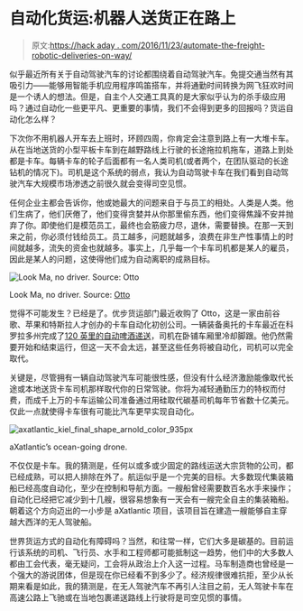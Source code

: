 # 自动化货运:机器人送货正在路上

> 原文:[https://hack aday . com/2016/11/23/automate-the-freight-robotic-deliveries-on-way/](https://hackaday.com/2016/11/23/automate-the-freight-robotic-deliveries-are-on-the-way/)

似乎最近所有关于自动驾驶汽车的讨论都围绕着自动驾驶汽车。免提交通当然有其吸引力——能够用智能手机应用程序鸣笛搭车，并将通勤时间转换为网飞狂欢时间是一个诱人的想法。但是，自主个人交通工具真的是大家似乎认为的杀手级应用吗？通过自动化一些更平凡、更重要的事情，我们不会得到更多的回报吗？货运自动化怎么样？

下次你不用机器人开车去上班时，环顾四周，你肯定会注意到路上有一大堆卡车。从在当地送货的小型平板卡车到在越野路线上行驶的长途拖拉机拖车，道路上到处都是卡车。每辆卡车的轮子后面都有一名人类司机(或者两个，在团队驱动的长途钻机的情况下)。司机是这个系统的弱点，我认为自动驾驶卡车在我们看到自动驾驶汽车大规模市场渗透之前很久就会变得司空见惯。

任何企业主都会告诉你，他或她最大的问题来自于与员工的相处。人类是人类。他们生病了，他们厌倦了，他们变得贪婪并从你那里偷东西，他们变得焦躁不安并抛弃了你。即使他们是模范员工，最终也会筋疲力尽，退休，需要替换。在那一天到来之前，你必须付钱给员工。员工越多，问题就越多，浪费在非生产性事情上的时间就越多，流失的资金也就越多。事实上，几乎每一个卡车司机都是某人的雇员，因此是某人的问题，这使得他们成为自动离职的成熟目标。

![Look Ma, no driver. Source: Otto](../Images/728b4f3871e08c25fb281b69b8c3ebcb.png)

Look Ma, no driver. Source: [Otto](//ot.to)

觉得不可能发生？已经是了。优步货运部门最近收购了 Otto，这是一家由前谷歌、苹果和特斯拉人才创办的卡车自动化初创公司。一辆装备奥托的卡车最近在科罗拉多州完成了[120 英里的自动啤酒递送](https://www.youtube.com/watch?v=Qb0Kzb3haK8)，司机在卧铺车厢里冷却脚跟。他仍然需要开始和结束运行，但这一天不会太远，甚至这些任务将被自动化，司机可以完全取代。

关键是，尽管拥有一辆自动驾驶汽车可能很性感，但没有什么经济激励能像取代长途或本地送货卡车司机那样取代你的日常驾驶。你将为减轻通勤压力的特权而付费，而成千上万的卡车运输公司准备通过用硅取代碳基司机每年节省数十亿美元。仅此一点就使得卡车很有可能比汽车更早实现自动化。

![axatlantic_kiel_final_shape_arnold_color_935px](../Images/056084f99acc862e06f9cd2e156d347b.png)

aXatlantic’s ocean-going drone.

不仅仅是卡车。我的猜测是，任何以或多或少固定的路线运送大宗货物的公司，都已经成熟，可以把人排除在外了。航运似乎是一个完美的目标。大多数现代集装箱船已经高度自动化，至少在控制和导航方面。一艘船曾经需要数百名水手来操作；自动化已经把它减少到十几艘，很容易想象有一天会有一艘完全自主的集装箱船。朝着这个方向迈出的一小步是 aXatlantic 项目，该项目旨在建造一艘能够自主穿越大西洋的无人驾驶船。

世界货运方式的自动化有障碍吗？当然，和往常一样，它们大多是碳基的。目前运行该系统的司机、飞行员、水手和工程师都可能抵制这一趋势，他们中的大多数人都由工会代表，毫无疑问，工会将从政治上介入这一过程。马车制造商也曾经是一个强大的游说团体，但是现在你已经看不到多少了。经济规律很难抗拒，至少从长期来看是如此，我的猜测是，在无人驾驶汽车不再引人注目之前，无人驾驶卡车在高速公路上飞驰或在当地包裹递送路线上行驶将是司空见惯的事情。